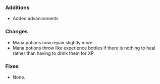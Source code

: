 ### Additions
* Added advancements

### Changes
* Mana potions now repair slightly more.
* Mana potions throw like experience bottles if there is nothing to heal rather than having to drink them for XP.

### Fixes
* None.
